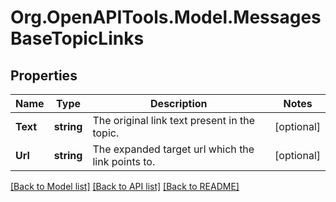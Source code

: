 
# Org.OpenAPITools.Model.MessagesBaseTopicLinks

## Properties

Name | Type | Description | Notes
------------ | ------------- | ------------- | -------------
**Text** | **string** | The original link text present in the topic.  | [optional] 
**Url** | **string** | The expanded target url which the link points to.  | [optional] 

[[Back to Model list]](../README.md#documentation-for-models)
[[Back to API list]](../README.md#documentation-for-api-endpoints)
[[Back to README]](../README.md)

